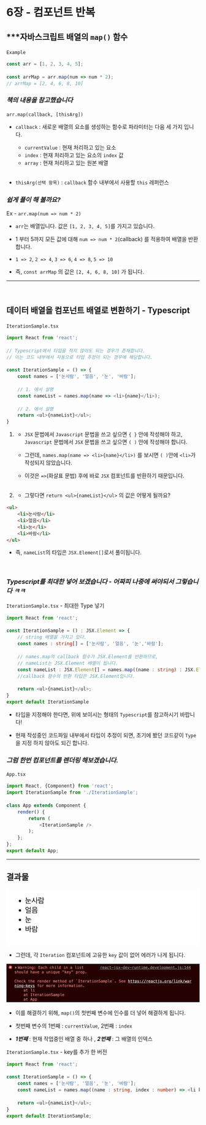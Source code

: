    <br/>

# 6장 - 컴포넌트 반복

## ***자바스크립트 배열의 `map()` 함수

`Example`
```typescript
const arr = [1, 2, 3, 4, 5];

const arrMap = arr.map(num => num * 2);
// arrMap = [2, 4, 6, 8, 10]
```

### ***책의 내용을 참고했습니다***

`arr.map(callback, [thisArg])`

* `callback` : 새로운 배열의 요소를 생성하는 함수로 파라미터는 다음 세 가지 입니다.
    * `currentValue` : 현재 처리하고 있는 요소
    * `index` : 현재 처리하고 있는 요소의 `index` 값
    * `array` : 현재 처리하고 있는 원본 배열

   <br/>

* `thisArg(선택 항목)` : `callback` 함수 내부에서 사용할 `this` 레퍼런스

### ***쉽게 풀이 해 볼까요?***
Ex - `arr.map(num => num * 2)`

* `arr`는 배열입니다. 값은 `[1, 2, 3, 4, 5]`를 가지고 있습니다.

* 1 부터 5까지 모든 값에 대해 `num => num * 2`(callback) 를 적용하여 배열을 반환합니다.

* `1 => 2`, `2 => 4`, `3 => 6`, `4 => 8`, `5 => 10`

* 즉, `const arrMap` 의 값은 `[2, 4, 6, 8, 10]` 가 됩니다.

<hr>
   <br/>

## 데이터 배열을 컴포넌트 배열로 변환하기 - Typescript

`IterationSample.tsx`
```typescript
import React from 'react';

// Typescript에서 타입을 적지 않아도 되는 경우가 존재합니다.
// 이는 코드 내부에서 자동으로 타입 추정이 되는 경우에 해당합니다.

const IterationSample = () => {
    const names = ['눈사람', '얼음', '눈', '바람'];

    // 1. 에서 설명
    const nameList = names.map(name => <li>{name}</li>);
    
    // 2. 에서 설명
    return <ul>{nameList}</ul>;
}
```
1. * `JSX` 문법에서 `Javascript` 문법을 쓰고 싶으면 `{ }` 안에 작성해야 하고,<br/>
`Javascript` 문법에서 `JSX` 문법을 쓰고 싶으면 `( )` 안에 작성해야 합니다.

    * 그런데, `names.map(name => <li>{name}</li>)` 를 보시면 `( )`안에 `<li>`가 작성되지 않았습니다.

    * 이것은 `=>`(화살표 문법) 후에 바로 `JSX` 컴포넌트를 반환하기 때문입니다.

   <br/>

2. * 그렇다면 `return <ul>{nameList}</ul>` 의 값은 어떻게 될까요?

```html
<ul>
    <li>눈사람</li>
    <li>얼음</li>
    <li>눈</li>
    <li>바람</li>
</ul>
```
* 즉, `nameList`의 타입은 `JSX.Element[]`로서 풀이됩니다.

   <br/>

### ***Typescript를 최대한 넣어 보겠습니다 - 어짜피 나중에 써야되서 그렇습니다 ㅋㅋ***

`IterationSample.tsx` - 최대한 Type 넣기
```typescript
import React from 'react';

const IterationSample = () : JSX.Element => {
    // string 배열을 가지고 있다.
    const names : string[] = ['눈사람', '얼음', '눈','바람'];

    // names.map의 callback 함수가 JSX.Element를 반환하므로,
    // nameList는 JSX.Element 배열이 됩니다.
    const nameList : JSX.Element[] = names.map((name : string) : JSX.Element => (<li>{name}</li>))
    //callback 함수의 반환 타입은 JSX.Element입니다.

    return <ul>{nameList}</ul>;
}
export default IterationSample
```
* 타입을 지정해야 한다면, 위에 보이시는 형태의 `Typescript`를 참고하시기 바랍니다!

* 현재 작성중인 코드파일 내부에서 타입이 추정이 되면, 초기에 봤던 코드같이 `Type`을 지정 하지 않아도 되긴 합니다.

### ***그럼 한번 컴포넌트를 렌더링 해보겠습니다.***

`App.tsx`
```typescript
import React, {Component} from 'react';
import IterationSample from './IterationSample';

class App extends Component {
    render() {
        return (
            <IterationSample />
        );
    };
};
export default App;
```
<hr>

## 결과물

![ulExample](../../../img/react-img/ch06-img/ulExample.png)

* 그런데, 각 `Iteration` 컴포넌트에 고유한 `key` 값이 없어 에러가 나게 됩니다.

![keyWarning](../../../img/react-img/ch06-img/keyWarning.png)

* 이를 해결하기 위해, `map()`의 첫번째 변수에 인수를 더 넣어 해결하게 됩니다.

* 첫번째 변수의 1번째 : `currentValue`, 2번째 : `index`

* ***1번째*** : 현재 작업중인 배열 중 하나 , ***2번째*** : 그 배열의 인덱스

`IterationSample.tsx` - key를 추가 한 버전
```typescript
import React from 'react';

const IterationSample = () => {
    const names = ['눈사람', '얼음', '눈', '바람'];
    const nameList = names.map((name : string, index : number) => <li key={index}>{name}</li>)

    return <ul>{nameList}</ul>;
}
export default IterationSample;
```